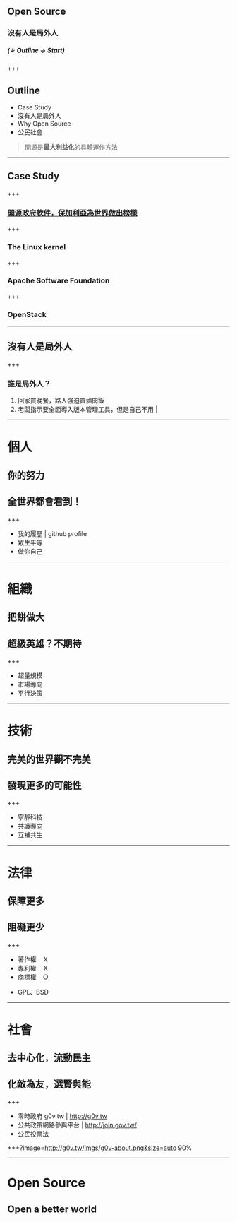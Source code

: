 ## Open Source
### 沒有人是局外人
##### (↓ Outline → Start)

+++

## Outline
- Case Study
- 沒有人是局外人
- Why Open Source
- 公民社會

> 開源是**最大利益化**的具體運作方法

---
## Case Study

+++

### [開源政府軟件，保加利亞為世界做出榜樣](https://theinitium.com/article/20160707-dailynews-Bulgaria-open-source-software/)

+++

### The Linux kernel
+++
### Apache Software Foundation
+++
### OpenStack

---

## 沒有人是局外人

+++

### 誰是局外人？

1. 回家買晚餐，路人強迫買滷肉飯
2. 老闆指示要全面導入版本管理工具，但是自己不用 |

---

# 個人
## 你的努力
## 全世界都會看到！

+++

- 我的履歷 | github profile
- 眾生平等
- 做你自己

---

# 組織
## 把餅做大
## 超級英雄？不期待

+++

- 超量規模
- 市場導向
- 平行決策

---

# 技術
## 完美的世界觀不完美
## 發現更多的可能性

+++

- 寧靜科技
- 共識導向
- 互補共生

---

# 法律
## 保障更多
## 阻礙更少

+++

- 著作權　Ｘ
- 專利權　Ｘ
- 商標權　Ｏ

* GPL、BSD

---

# 社會
## 去中心化，流動民主
## 化敵為友，選賢與能

+++

- 零時政府 g0v.tw | http://g0v.tw
- 公共政策網路參與平台 | http://join.gov.tw/
- 公民投票法

+++?image=http://g0v.tw/imgs/g0v-about.png&size=auto 90%

---

# Open Source
## Open a better world
